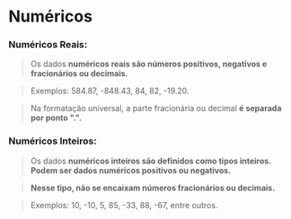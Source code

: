 # Numéricos

### Numéricos Reais:

> Os dados **numéricos reais são números positivos, negativos e fracionários ou decimais.**

> Exemplos: 584.87, -848.43, 84, 82, -19.20.

> Na formatação universal, a parte fracionária ou decimal **é separada por ponto ".".**

### Numéricos Inteiros:

> Os dados **numéricos inteiros são definidos como tipos inteiros. Podem ser dados numéricos positivos ou negativos.**

> **Nesse tipo, não se encaixam números fracionários ou decimais.**

> Exemplos: 10, -10, 5, 85, -33, 88, -67, entre outros.